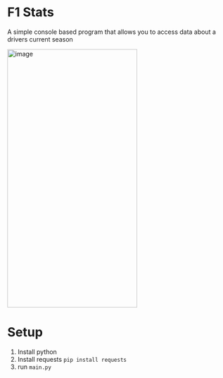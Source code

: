 # F1 Stats

A simple console based program that allows you to access data about a drivers current season  

<img width="295" height="586" alt="image" src="https://github.com/user-attachments/assets/9620979d-f014-4114-8ea8-f126fb5d0123" />

# Setup

1. Install python
2. Install requests `pip install requests`
3. run  `main.py`
